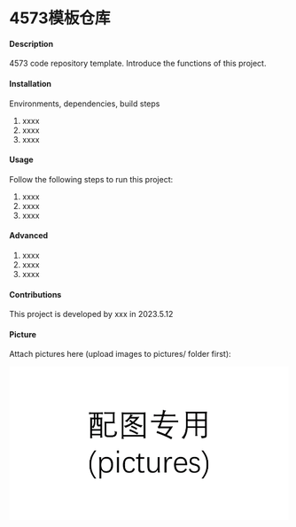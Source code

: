 # 4573模板仓库

#### Description
4573 code repository template. Introduce the functions of this project.


#### Installation

Environments, dependencies, build steps

1.  xxxx
2.  xxxx
3.  xxxx

#### Usage

Follow the following steps to run this project:

1.  xxxx
2.  xxxx
3.  xxxx

#### Advanced

1.  xxxx
2.  xxxx
3.  xxxx


#### Contributions

This project is developed by xxx in 2023.5.12

#### Picture

Attach pictures here (upload images to pictures/ folder first):

![image_name](pictures/img1.png)
